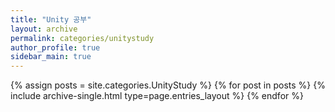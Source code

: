 ```yaml
---
title: "Unity 공부"
layout: archive
permalink: categories/unitystudy
author_profile: true
sidebar_main: true
---
```



{% assign posts = site.categories.UnityStudy %}
{% for post in posts %} {% include archive-single.html type=page.entries_layout %} {% endfor %}